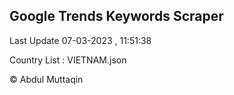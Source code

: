 

## Google Trends Keywords Scraper 
 
Last Update 07-03-2023 , 11:51:38

Country List :
VIETNAM.json



© Abdul Muttaqin 
